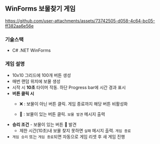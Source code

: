 ## WinForms 보물찾기 게임

https://github.com/user-attachments/assets/73742505-d058-4c64-bc05-ff382aa6e56e

### 기술스택
- C# .NET WinForms

### 게임 설명
- 10x10 그리드에 100개 버튼 생성
- 매번 랜덤 위치에 보물 생성
- 시작 시 **10초** 타이머 작동. 하단 Progress bar에 시간 경과 표시
- **버튼 클릭 시**
    - ❌ : 보물이 아닌 버튼 클릭. 게임 종료까지 해당 버튼 비활성화

    - 👑 : 보물이 있는 버튼 클릭. `보물 발견` 메시지 출력
- **승리 조건** - 보물이 있는 버튼 👑 발견
  - 제한 시간(10초)내 보물 찾지 못하면 `실패` 메시지 출력. `게임 종료`
- `게임 승리` 또는 `게임 종료`되면 자동으로 게임 리셋 후 새 게임 진행
